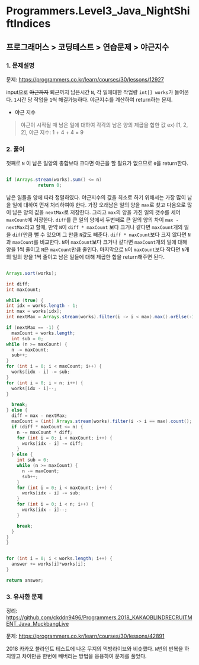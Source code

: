 # Programmers.Level3_Java_NightShiftIndices

## 프로그래머스 > 코딩테스트 > 연습문제 > 야근지수

### 1. 문제설명

문제: https://programmers.co.kr/learn/courses/30/lessons/12927

input으로 ~~야근까지~~ 퇴근까지 남은시간 `N`, 각 일에대한 작업량 `int[] works`가 들어온다. `1`시간 당 작업을 `1`씩 해결가능하다. 야근지수를 계산하여 return하는 문제.

* 야근 지수
> 야근이 시작될 때 남은 일에 대하여 각각의 남은 양의 제곱을 합한 값
> ex) [1, 2, 2], 야근 지수: 1 + 4 + 4 = 9

### 2. 풀이

첫째로 `N` 이 남은 일양의 총합보다 크다면 야근을 할 필요가 없으므로 `0`을 return한다. 

```java

if (Arrays.stream(works).sum() <= n)
    		return 0;

```

남은 일들을 양에 따라 정렬하였다. 야근지수의 값을 최소로 하기 위해서는 가장 많이 남을 일에 대하여 먼저 처리하여야 한다. 가장 오래남은 일의 양을 `max`로 찾고 다음으로 많이 남은 양의 값을 `nextMax`로 저장한다. 그리고 `max`의 양을 가진 일의 갯수를 세어 `maxCount`에 저장한다. `diff`를 큰 일의 양에서 두번째로 큰 일의 양의 차이 `max - nextMax`라고 할때, 만약 `N`이 `diff * maxCount` 보다 크거나 같다면 `maxCount`개의 일을 `diff`만큼 뺄 수 있으며 그 만큼 `N`값도 빼준다. `diff * maxCount`보다 크지 않다면 `N`과 `maxCount`를 비교한다. `N`이 `maxCount`보다 크거나 같다면 `maxCount`개의 일에 대해 양을 1씩 줄이고 `N`은 `maxCount`만큼 줄인다. 마지막으로 `N`이 `maxCount`보다 작다면 `N`개의 일의 양을 1씩 줄이고 남은 일들에 대해 제곱한 합을 return해주면 된다.

```java

Arrays.sort(works);

int diff;
int maxCount;

while (true) {
int idx = works.length - 1;
int max = works[idx];
int nextMax = Arrays.stream(works).filter(i -> i < max).max().orElse(-1);

if (nextMax == -1) {
  maxCount = works.length;
  int sub = 0;
while (n >= maxCount) {
  n -= maxCount;
  sub++;
}
for (int i = 0; i < maxCount; i++) {
  works[idx - i] -= sub;
}
for (int i = 0; i < n; i++) {
  works[idx - i]--;
}

  break;
} else {
  diff = max - nextMax;
  maxCount = (int) Arrays.stream(works).filter(i -> i == max).count();
  if (diff * maxCount <= n) {
    n -= maxCount * diff;
    for (int i = 0; i < maxCount; i++) {
      works[idx - i] -= diff;
    }
  } else {
    int sub = 0;
    while (n >= maxCount) {
      n -= maxCount;
      sub++;
    }
    for (int i = 0; i < maxCount; i++) {
      works[idx - i] -= sub;
    }
    for (int i = 0; i < n; i++) {
      works[idx - i]--;
    }

    break;
  }
}
}


for (int i = 0; i < works.length; i++) {
  answer += works[i]*works[i];
}

return answer;

```

### 3. 유사한 문제

정리: https://github.com/ckddn9496/Programmers.2018_KAKAOBLINDRECRUITMENT_Java_MuckbangLive

문제: https://programmers.co.kr/learn/courses/30/lessons/42891

2018 카카오 블라인트 테스트에 나온 무지의 먹방라이브와 비슷했다. `N`번의 반복을 하지않고 차이만큼 한번에 빼버리는 방법을 응용하여 문제를 풀었다.
